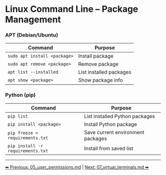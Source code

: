 # Linux Command Line – Package Management

### APT (Debian/Ubuntu)
| Command                      | Purpose                 |
| ---------------------------- | ----------------------- |
| `sudo apt install <package>` | Install package         |
| `sudo apt remove <package>`  | Remove package          |
| `apt list --installed`       | List installed packages |
| `apt show <package>`         | Show package info       |

### Python (pip)
| Command                           | Purpose                           |
| --------------------------------- | --------------------------------- |
| `pip list`                        | List installed Python packages    |
| `pip install <package>`           | Install Python package            |
| `pip freeze > requirements.txt`   | Save current environment packages |
| `pip install -r requirements.txt` | Install from saved list           |
---
[⬅ Previous: 05_user_permissions.md](05_user_permissions.md) | [Next: 07_virtual_terminals.md ➡](07_virtual_terminals.md)
